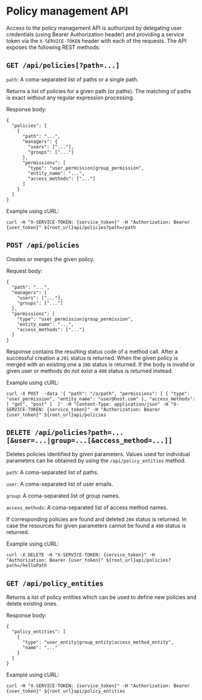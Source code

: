 # Policy management API

Access to the policy management API is authorized by delegating user
credentials (using Bearer Authorization header) and providing a service token
via the `X-SERVICE-TOKEN` header with each of the requests. The API exposes the
following REST methods:

## `GET /api/policies[?path=...]`

`path`: A coma-separated list of paths or a single path.

Returns a list of policies for a given path (or paths). The matching of paths is exact without
any regular expression processing.

Response body:

```
{
  "policies": [
    {
      "path": "...",
      "managers": {
        "users": ["..."],
        "groups": ["..."]
      },
      "permissions": [
        "type": "user_permission|group_permission",
        "entity_name": "...",
        "access_methods": ["..."]
      ]
    }
  ]
}
```

Example using cURL:

```
curl -H "X-SERVICE-TOKEN: {service_token}" -H "Authorization: Bearer {user_token}" ${root_url}api/policies?path=/path
```

## `POST /api/policies`

Creates or merges the given policy.

Request body:

```
{
  "path": "...",
  "managers": {
    "users": ["..."],
    "groups": ["..."]
  },
  "permissions": [
    "type": "user_permission|group_permission",
    "entity_name": "...",
    "access_methods": ["..."]
  ]
}
```

Response contains the resulting status code of a method call. After a successful creation
a `201` status is returned. When the given policy is merged with an existing one a `200` status is
returned. If the body is invalid or given user or methods do not exist a `400`
status is returned instead.

Example using cURL:

```
curl -X POST --data '{ "path": "/a/path", "permissions": [ { "type": "user_permission", "entity_name": "user@host.com" }, "access_methods": [ "get", "post" ]  ]' -H "Content-Type: application/json" -H "X-SERVICE-TOKEN: {service_token}" -H "Authorization: Bearer {user_token}" ${root_url}api/policies
```

## `DELETE /api/policies?path=...[&user=...|group=...[&access_method=...]]`

Deletes policies identified by given parameters. Values used for individual parameters can be
obtained by using the `/api/policy_entities` method.

`path`: A coma-separated list of paths.

`user`: A coma-separated list of user emails.

`group`: A coma-separated list of group names.

`access_methods`: A coma-separated list of access method names.

If corresponding policies are found and deleted `204` status is
returned. In case the resources for given parameters cannot be found a `400` status is returned.

Example using cURL:

```
curl -X DELETE -H "X-SERVICE-TOKEN: {service_token}" -H "Authorization: Bearer {user_token}" ${root_url}api/policies?path=/helloPath
```

## `GET /api/policy_entities`

Returns a list of policy entities which can be used to define new policies and delete existing ones.

Response body:

```
{
  "policy_entities": [
    {
      "type": "user_entity|group_entity|access_method_entity",
      "name": "..."
    }
  ]
}
```

Example using cURL:

```
curl -H "X-SERVICE-TOKEN: {service_token}" -H "Authorization: Bearer {user_token}" ${root_url}api/policy_entities
```
